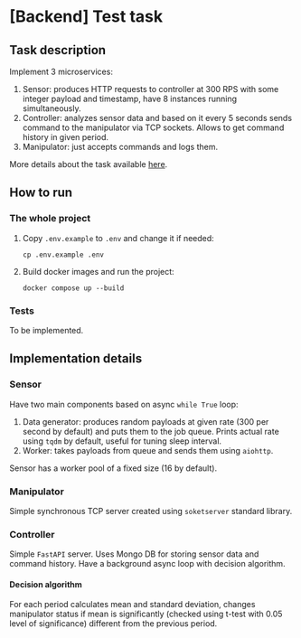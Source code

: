 # [Backend] Test task

## Task description

Implement 3 microservices:

1. Sensor: produces HTTP requests to controller at 300 RPS with some integer payload and timestamp,
   have 8 instances running simultaneously.
2. Controller: analyzes sensor data and based on it every 5 seconds sends command to the manipulator
   via TCP sockets. Allows to get command history in given period.
3. Manipulator: just accepts commands and logs them.

More details about the task available [here](https://disk.yandex.ru/i/kjqK0SedfDFiZQ).

## How to run

### The whole project

1. Copy `.env.example` to `.env` and change it if needed:
    ```shell
    cp .env.example .env
    ```

2. Build docker images and run the project:
    ```shell
    docker compose up --build
    ```

### Tests

To be implemented.

## Implementation details

### Sensor

Have two main components based on async `while True` loop:

1. Data generator: produces random payloads at given rate (300 per second by default) and puts them
   to the job queue. Prints actual rate using `tqdm` by default, useful for tuning sleep interval.
2. Worker: takes payloads from queue and sends them using `aiohttp`.

Sensor has a worker pool of a fixed size (16 by default).

### Manipulator

Simple synchronous TCP server created using `soketserver` standard library.

### Controller

Simple `FastAPI` server. Uses Mongo DB for storing sensor data and command history. Have a
background async loop with decision algorithm.

#### Decision algorithm

For each period calculates mean and standard deviation, changes manipulator status if mean is
significantly (checked using t-test with 0.05 level of significance) different from the previous
period.